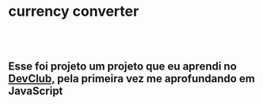 <h1>currency converter</h1>
<br>
<br>
<h2>Esse foi projeto um projeto que eu aprendi no <a href="https://rodolfomori.com.br/devclub">DevClub,</a> pela primeira vez me aprofundando em JavaScript</h2>

